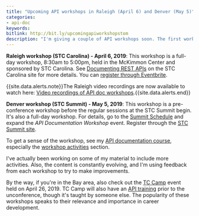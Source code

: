 ```yaml
---
title: "Upcoming API workshops in Raleigh (April 6) and Denver (May 5)"
categories:
- api-doc
keywords:
bitlink: http://bit.ly/upcomingapiworkshopstom
description: "I'm giving a couple of API workshops soon. The first workshop is April 6, 2019, in Raleigh, North Carolina, offered through STC Carolina. The second workshop is in Denver on May 5, as a pre-conference workshop before the STC Summit. "
---
```


**Raleigh workshop (STC Carolina) - April 6, 2019**: This workshop is a full-day workshop, 8:30am to 5:00pm, held in the McKimmon Center and sponsored by STC Carolina. See [Documenting REST APIs](https://www.stc-carolina.org/events/documenting-rest-apis/) on the STC Carolina site for more details. You can [register through Eventbrite](https://www.eventbrite.com/e/documenting-rest-apis-tickets-55675973335?ref=elink).

{{site.data.alerts.note}}The Raleigh video recordings are now available to watch here: <a href="https://idratherbewriting.com/learnapidoc/docapis_course_videos.html">Video recordings of API doc workshops</a>.{{site.data.alerts.end}}

**Denver workshop (STC Summit) - May 5, 2019**: This workshop is a pre-conference workshop before the regular sessions at the STC Summit begin. It's also a full-day workshop. For details, go to the [Summit Schedule](https://summit.stc.org/schedule/) and expand the *API Documentation Workshop* event. Register through the [STC Summit site](https://summit.stc.org/).

To get a sense of the workshop, see my [API documentation course](https://idratherbewriting.com/learnapidoc/), especially the [workshop activities](https://idratherbewriting.com/learnapidoc/docapis_workshop_activities.html) section.

I've actually been working on some of my material to include more activities. Also, the content is constantly evolving, and I'm using feedback from each workshop to try to make improvements.

By the way, if you're in the Bay area, also check out the [TC Camp](https://www.tccamp.org) event held on April 26, 2019. TC Camp will also have an [API training](https://www.tccamp.org/2019/03/api-workshop-tccamp-2019/) prior to the unconference, though it's taught by someone else. The popularity of these workshops speaks to their relevance and importance in career development.
